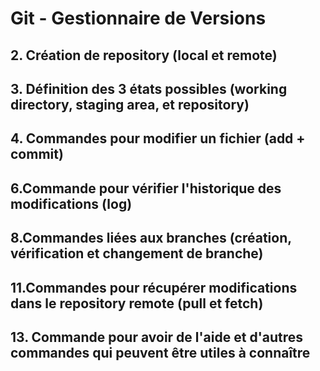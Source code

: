 # Git - Gestionnaire de Versions
## 2. Création de repository (local et remote)
## 3. Définition des 3 états possibles (working directory, staging area, et repository)
## 4. Commandes pour modifier un fichier (add + commit)
## 6.Commande pour vérifier l'historique des modifications (log)
## 8.Commandes liées aux branches (création, vérification et changement de branche)
## 11.Commandes pour récupérer modifications dans le repository remote (pull et fetch)
## 13. Commande pour avoir de l'aide et d'autres commandes qui peuvent être utiles à connaître



